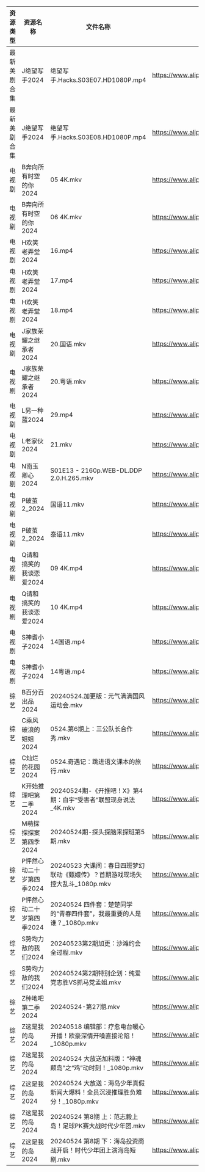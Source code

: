 | 资源类型   | 资源名称            | 文件名称                                             | 分享链接                                 | 更新时间                |
| ------ | --------------- | ------------------------------------------------ | ------------------------------------ | ------------------- |
| 最新美剧合集 | J绝望写手2024       | 绝望写手.Hacks.S03E07.HD1080P.mp4                    | https://www.alipan.com/s/79JwjBjHgss | 2024-05-24 14:06:00 |
| 最新美剧合集 | J绝望写手2024       | 绝望写手.Hacks.S03E08.HD1080P.mp4                    | https://www.alipan.com/s/79JwjBjHgss | 2024-05-24 14:05:59 |
| 电视剧    | B奔向所有时空的你2024   | 05 4K.mkv                                        | https://www.alipan.com/s/jgSBmrur6EC | 2024-05-24 14:05:07 |
| 电视剧    | B奔向所有时空的你2024   | 06 4K.mkv                                        | https://www.alipan.com/s/jgSBmrur6EC | 2024-05-24 14:05:07 |
| 电视剧    | H欢笑老弄堂2024      | 16.mp4                                           | https://www.alipan.com/s/aQHrpgJiHnZ | 2024-05-24 10:05:52 |
| 电视剧    | H欢笑老弄堂2024      | 17.mp4                                           | https://www.alipan.com/s/aQHrpgJiHnZ | 2024-05-24 10:05:52 |
| 电视剧    | H欢笑老弄堂2024      | 18.mp4                                           | https://www.alipan.com/s/aQHrpgJiHnZ | 2024-05-24 10:05:52 |
| 电视剧    | J家族荣耀之继承者2024   | 20.国语.mkv                                        | https://www.alipan.com/s/nQdG1mVtEPN | 2024-05-24 14:05:57 |
| 电视剧    | J家族荣耀之继承者2024   | 20.粤语.mkv                                        | https://www.alipan.com/s/nQdG1mVtEPN | 2024-05-24 14:05:56 |
| 电视剧    | L另一种蓝2024       | 29.mp4                                           | https://www.alipan.com/s/35EvvpwSGdk | 2024-05-24 22:07:01 |
| 电视剧    | L老家伙2024        | 21.mkv                                           | https://www.alipan.com/s/bWF8muEKVZh | 2024-05-24 20:06:48 |
| 电视剧    | N南玉卿心2024       | S01E13 - 2160p.WEB-DL.DDP 2.0.H.265.mkv          | https://www.alipan.com/s/TwkuXQKfGqm | 2024-05-24 18:08:04 |
| 电视剧    | P破茧2_2024       | 国语11.mkv                                         | https://www.alipan.com/s/FL9GZXhVoDa | 2024-05-24 14:06:52 |
| 电视剧    | P破茧2_2024       | 泰语11.mkv                                         | https://www.alipan.com/s/FL9GZXhVoDa | 2024-05-24 14:06:52 |
| 电视剧    | Q请和搞笑的我谈恋爱2024  | 09 4K.mp4                                        | https://www.alipan.com/s/fgNFxqmShaR | 2024-05-24 14:07:13 |
| 电视剧    | Q请和搞笑的我谈恋爱2024  | 10 4K.mp4                                        | https://www.alipan.com/s/fgNFxqmShaR | 2024-05-24 14:07:12 |
| 电视剧    | S神耆小子2024       | 14国语.mp4                                         | https://www.alipan.com/s/YUHzska9nMA | 2024-05-24 00:07:30 |
| 电视剧    | S神耆小子2024       | 14粤语.mp4                                         | https://www.alipan.com/s/YUHzska9nMA | 2024-05-24 00:07:29 |
| 综艺     | B百分百出品2024      | 20240524.加更版：元气满满国风运动会.mkv                       | https://www.alipan.com/s/N2RcoMVTDZC | 2024-05-24 14:08:54 |
| 综艺     | C乘风破浪的姐姐2024    | 0524.第6期上：三公队长合作秀.mkv                            | https://www.alipan.com/s/z2ZQFhKX5nR | 2024-05-24 14:08:59 |
| 综艺     | C灿烂的花园2024      | 0524.奇遇记：跳进语文课本的旅行.mkv                           | https://www.alipan.com/s/cusw5oJaLFV | 2024-05-24 14:09:14 |
| 综艺     | K开始推理吧第二季2024   | 20240524期-《开推吧！X》第4期：白宇“受害者”联盟现身说法_4K.mkv        | https://www.alipan.com/s/1KidtWGLx2b | 2024-05-24 20:10:08 |
| 综艺     | M萌探探探案第四季2024   | 20240524期-探头探脑来探班第5期.mkv                         | https://www.alipan.com/s/CT8S7QehFWz | 2024-05-24 20:10:13 |
| 综艺     | P怦然心动二十岁第四季2024 | 20240523 大课间：春日四班梦幻联动《甄嬛传》？首期游戏现场失控大乱斗_1080p.mkv | https://www.alipan.com/s/ha4xzKnmVsm | 2024-05-24 14:09:58 |
| 综艺     | P怦然心动二十岁第四季2024 | 20240524 四件套：楚楚同学的“青春四件套”，我最重要的人是谁？_1080p.mkv    | https://www.alipan.com/s/ha4xzKnmVsm | 2024-05-24 14:09:58 |
| 综艺     | S势均力敌的我们2024    | 20240523第2期加更：沙滩约会全过程.mkv                        | https://www.alipan.com/s/XsFhEtje2h7 | 2024-05-24 14:10:11 |
| 综艺     | S势均力敌的我们2024    | 20240524第2期特别企划：纯爱党志胜VS抓马党孟姐.mkv                 | https://www.alipan.com/s/XsFhEtje2h7 | 2024-05-24 14:10:11 |
| 综艺     | Z种地吧第二季2024     | 20240524-第27期.mkv                                | https://www.alipan.com/s/G47r6Pn4GFV | 2024-05-24 14:10:35 |
| 综艺     | Z这是我的岛2024      | 20240518 编辑部：疗愈电台暖心开播！欧豪深情开嗓直接沦陷！_1080p.mkv      | https://www.alipan.com/s/9PXRZVhrjvh | 2024-05-24 14:10:39 |
| 综艺     | Z这是我的岛2024      | 20240524 大放送加料版：“神魂颠岛”之“鸡”动时刻！_1080p.mkv         | https://www.alipan.com/s/9PXRZVhrjvh | 2024-05-24 14:10:39 |
| 综艺     | Z这是我的岛2024      | 20240524 大放送：海岛少年真假新闻大爆料！全员沉浸推理胜负难分！_1080p.mkv   | https://www.alipan.com/s/9PXRZVhrjvh | 2024-05-24 14:10:39 |
| 综艺     | Z这是我的岛2024      | 20240524 第8期 上：范志毅上岛！足球PK赛大战时代少年团.mkv            | https://www.alipan.com/s/9PXRZVhrjvh | 2024-05-24 14:10:38 |
| 综艺     | Z这是我的岛2024      | 20240524 第8期 下：海岛投资商战开启！时代少年团上演海岛短剧.mkv          | https://www.alipan.com/s/9PXRZVhrjvh | 2024-05-24 14:10:38 |
